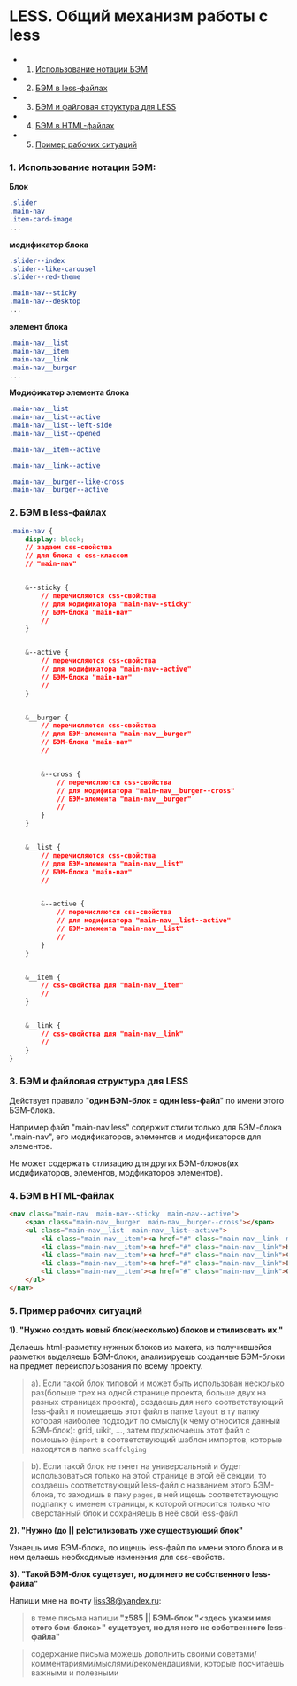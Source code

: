 # LESS. Общий механизм работы с less

 - 1. [Использование нотации БЭМ](#1-Использование-нотации-БЭМ)
 - 2. [БЭМ в less-файлах](#2-БЭМ-в-less-файлах)
 - 3. [БЭМ и файловая структура для LESS](#3-БЭМ-и-файловая-структура-для-LESS)
 - 4. [БЭМ в HTML-файлах](#4-БЭМ-в-HTML-файлах)
 - 5. [Пример рабочих ситуаций](#5-Пример-рабочих-ситуаций)

### 1. Использование нотации БЭМ:

**Блок**
```css
.slider
.main-nav
.item-card-image
...
```

**модификатор блока**
```css
.slider--index
.slider--like-carousel
.slider--red-theme

.main-nav--sticky
.main-nav--desktop
...
```

**элемент блока**
```css
.main-nav__list
.main-nav__item
.main-nav__link
.main-nav__burger
...
```

**Модификатор элемента блока**
```css
.main-nav__list
.main-nav__list--active
.main-nav__list--left-side
.main-nav__list--opened

.main-nav__item--active

.main-nav__link--active

.main-nav__burger--like-cross
.main-nav__burger--active
```


### 2. БЭМ в less-файлах
```css
.main-nav {
	display: block;
	// задаем css-свойства
	// для блока с css-классом 
	// "main-nav"


	&--sticky {
		// перечисляются css-свойства 
		// для модификатора "main-nav--sticky" 
		// БЭМ-блока "main-nav"
		//
	}


	&--active {
		// перечисляются css-свойства 
		// для модификатора "main-nav--active" 
		// БЭМ-блока "main-nav"
		//
	}


	&__burger {
		// перечисляются css-свойства 
		// для БЭМ-элемента "main-nav__burger" 
		// БЭМ-блока "main-nav"
		//


		&--cross {
			// перечисляются css-свойства 
			// для модификатора "main-nav__burger--cross" 
			// БЭМ-элемента "main-nav__burger"
			//
		}
	}


	&__list {
		// перечисляются css-свойства 
		// для БЭМ-элемента "main-nav__list" 
		// БЭМ-блока "main-nav"
		//


		&--active {
			// перечисляются css-свойства 
			// для модификатора "main-nav__list--active" 
			// БЭМ-элемента "main-nav__list"
			//
		}
	}


	&__item {
		// css-свойства для "main-nav__item" 
		//
	}


	&__link {
		// css-свойства для "main-nav__link" 
		//
	}
}
```



### 3. БЭМ и файловая структура для LESS
Действует правило "**один БЭМ-блок = один less-файл**" по имени этого БЭМ-блока.

Например файл "main-nav.less" содержит стили только для БЭМ-блока ".main-nav", 
его модификаторов, элементов и модификаторов для элементов.

Не может cодержать стлизацию для других БЭМ-блоков(их модификаторов, элементов, модфикаторов элементов).



### 4. БЭМ в HTML-файлах
```html
<nav class="main-nav  main-nav--sticky  main-nav--active">
	<span class="main-nav__burger  main-nav__burger--cross"></span>
	<ul class="main-nav__list  main-nav__list--active">
		<li class="main-nav__item"><a href="#" class="main-nav__link  main-nav__link--active">Главная</a></li>
		<li class="main-nav__item"><a href="#" class="main-nav__link">Каталог</a></li>
		<li class="main-nav__item"><a href="#" class="main-nav__link">Ссылка</a></li>
		<li class="main-nav__item"><a href="#" class="main-nav__link">Ещё какая-то ссылка</a></li>
		<li class="main-nav__item"><a href="#" class="main-nav__link">О нас</a></li>
	</ul>
</nav>
```



### 5. Пример рабочих ситуаций

**1). "Нужно создать новый блок(несколько) блоков и стилизовать их."**

Делаешь html-разметку нужных блоков из макета, 
из получившейся разметки выделяешь БЭМ-блоки,
анализируешь созданные БЭМ-блоки на предмет переиспользования по всему проекту.

 > a). Если такой блок типовой и может быть использован несколько 
 > раз(больше трех на одной странице проекта, больше двух на разных страницах проекта),
 > создаешь для него соответствующий less-файл и помещаешь этот файл в папке `layout` в ту 
 > папку которая наиболее подходит по смыслу(к чему относится данный БЭМ-блок): grid, uikit, ...,
 > затем подключаешь этот файл с помощью `@import` в соответствующий шаблон импортов, 
 > которые находятся в папке `scaffolging`

 > b). Если такой блок не тянет на универсальный и будет использоваться только на этой 
 > странице в этой её секции, то создаешь соответствующий less-файл с названием этого БЭМ-блока, 
 > то заходишь в паку `pages`, в ней ищешь соответствующую подпапку с именем страницы, к которой относится 
 > только что сверстанный блок и сохраняешь в неё свой less-файл



**2). "Нужно (до || ре)стилизовать уже существующий блок"**

Узнаешь имя БЭМ-блока, по ищешь less-файл по имени этого блока и в нем делаешь необходимые изменения для css-свойств.



**3). "Такой БЭМ-блок сущетвует, но для него не собственного less-файла"**

Напиши мне на почту liss38@yandex.ru:

 > в теме письма напиши **"z585  ||  БЭМ-блок "<здесь укажи имя этого бэм-блока>" сущетвует, но для него не собственного less-файла"**

 > содержание письма можешь дополнить своими советами/комментариями/мыслями/рекомендациями, которые посчитаешь важными и полезными